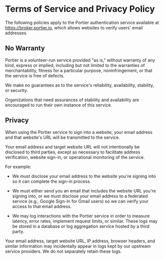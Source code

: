 # Terms of Service and Privacy Policy

The following policies apply to the Portier authentication service available at https://broker.portier.io, which allows websites to verify users' email addresses.

## No Warranty

Portier is a volunteer-run service provided "as is," without warranty of any kind, express or implied, including but not limited to the warranties of merchantability, fitness for a particular purpose, noninfringement, or that the service is free of defects.

We make no guarantees as to the service's reliability, availability, stability, or security.

Organizations that need assurances of stability and availability are encouraged to run their own instance of this service.

## Privacy

When using the Portier service to sign into a website, your email address and that website's URL will be transmitted to the service.

Your email address and target website URL will not intentionally be disclosed to third parties, except as necessary to facilitate address verification, website sign-in, or operational monitoring of the service.

For example:

- We must disclose your email address to the website you're signing into so it can complete the sign-in process.

- We must either send you an email that includes the website URL you're signing into, or we must disclose your email address to a federated service (e.g., Google Sign-In for Gmail users) so we can verify your access to that email address.

- We may log interactions with the Portier service in order to measure latency, error rates, implement request limits, or similar. These logs may be stored in a database or log aggregation service hosted by a third party.

Your email address, target website URL, IP address, browser headers, and similar information may incidentally appear in logs kept by our upstream service providers. We do not separately retain these logs.
